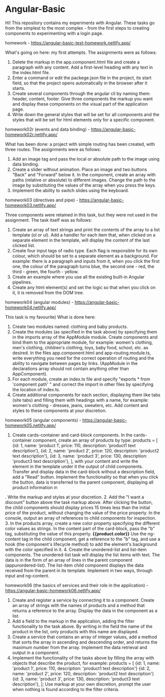 # Angular-Basic

Hi! This repository contains my experiments with Angular.
These tasks go from the simplest to the most complex - from the first steps to creating components to experimenting with a login page.

homework - 
https://angular-basic-test-homework.netlify.app/

What's going on here: my first attempts. The assignments were as follows:
1. Delete the markup in the app.component.html file and create a paragraph with any content. Add a first-level heading with any text in the index.html file.
2. Enter a command or edit the packege.json file in the project, its start field, so that the project opens automatically in the browser after it starts.
3. Create several components through the angular cli by naming them: header, content, footer. Give three components the markup you want and display these components on the visual part of the application page.
4. Write down the general styles that will be set for all components and the styles that will be set for html elements only for a specific component.

homework02r (events and data binding) - 
https://angular-basic-homework02r.netlify.app/

What has been done: a project with simple routing has been created, with three routes. The assignments were as follows:
1. Add an image tag and pass the local or absolute path to the image using data binding.
2. Create a slider without animation. Place an image and two buttons "Back" and "Forward" below it. In the component, create an array with paths (relative or absolute) to different images. Change the path to the image by substituting the values of the array when you press the keys.
3. Implement the ability to switch slides using the keyboard.

homework03 (directives and pipe) - 
https://angular-basic-homework03.netlify.app/

Three components were retained in this task, but they were not used in the assignment. The task itself was as follows:
1. Create an array of text strings and print the contents of the array to a list template (ol or ul). Add a handler for each item that, when clicked on a separate element in the template, will display the content of the last clicked list.
2. Create four input tags of radio type. Each flag is responsible for its own colour, which should be set to a separate element as a background. For example: there is a paragraph and inputs from it, when you click the first one, the colour of the paragraph turns blue, the second one - red, the third - green, the fourth - yellow.
3. Create an example where you use all the existing built-in Angular pipelines.
4. Create any html element(s) and set the logic so that when you click on it, it is removed from the DOM tree.

homework04 (angular modules) - 
https://angular-basic-homework04.netlify.app/

This task is my favourite) What is done here:
1. Create two modules named: clothing and baby products.
2. Create the modules (as specified in the task above) by specifying them in the imports array of the AppModule module. Create components and bind them to the appropriate module, for example: women's clothing, men's clothing, children's clothing, toys, baby food, school, etc. as desired. In the files app.component.html and app-routing.module.ts, write everything you need for the correct operation of routing and the ability to navigate between pages by links. (AppModule in the declarations array should not contain anything other than AppComponent).
3. For each module, create an index.ts file and specify "exports * from 'component path' " and correct the import in other files by specifying the location of index.ts.
4. Create additional components for each section, displaying them like tabs (site tabs) and filling them with headings with a name, for example: women's clothing - dresses, jeans, sweaters, etc. Add content and styles to these components at your discretion. 

homework05 (angular components) - 
https://angular-basic-homework05.netlify.app/

1. Create cards-container and card-block components. In the cards-container component, create an array of products by type:
products = [ {id: 1, name: ‘product 1’, price: 110, description: ‘product1 text description’},
{id: 2, name: 'product 2', price: 120, description: 'product2 text description'},
{id: 3, name: 'product 3', price: 130, description: 'product3 text description'}, ],
with your content and write the <div class="product"></div> element in the template
under it the output of child components. Transfer and display data in the card-block without a description field, add a "Read" button. Implement the functionality so that when you click the button, data is transferred to the parent component, displaying all product information in
<div class="product"></div>. Write the markup and styles at your discretion.
2. Add the "I want a discount" button above the task markup above. After clicking the button, the child components should display prices 15 times less than the initial price of the product, without changing the value of the price property. In the console, output an array of references to child components for inspection.
3. In the products array, create a new color property specifying the different color values as strings.
In the content part of the card-block, pass the "b" tag, substituting the value of this property.
<app-card-block *ngFor="let product of products">
<b>{{product.color}}</b>
</app-card-block>
Use the ng-content tag in the child component, get a reference to the "b" tag, and use a hook (the component's lifecycle method) to add the element's background with the color specified in it.
4. Create the unordered-list and list-item components. The unordered-list task will display the list items with text. The data is in the form of an array of lines in the parent component (appunordered-list). The list-item child component displays the data received from the parent in its template. Implement in two ways, through input and ng-content.

homework06 (the basics of services and their role in the application) - 
https://angular-basic-homework06.netlify.app/

1. Create and register a service by connecting it to a component. Create an array of strings with the names of products and a method that returns a reference to the array. Display the data in the component as a list.
2. Add a field to the markup in the application, adding the filter functionality to the task above. By writing in the field the name of the product in the list, only products with this name are displayed.
3. Create a service that contains an array of integer values, add a method that sorts the array in ascending and descending order, and returns the maximum number from the array. Implement the data retrieval and output in a component.
4. Implement the functionality of the tasks above by filling the array with objects that describe the product, for example:
products = [ {id: 1, name: 'product 1', price: 110, description: 'product1 text description'}
{id: 2, name: 'product 2', price: 120, description: 'product2 text description'}
{id: 3, name: 'product 3', price: 130, description: 'product3 text description'}, ];
Use markup at your own discretion, prompt the user when nothing is found according to the filter criteria.
